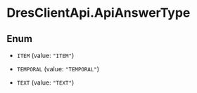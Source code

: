 # DresClientApi.ApiAnswerType

## Enum


* `ITEM` (value: `"ITEM"`)

* `TEMPORAL` (value: `"TEMPORAL"`)

* `TEXT` (value: `"TEXT"`)



